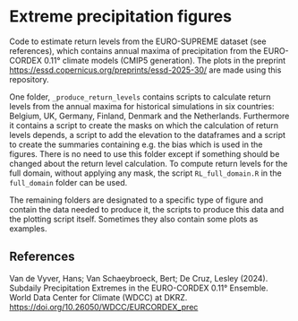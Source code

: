 # Extreme precipitation figures
Code to estimate return levels from the EURO-SUPREME dataset (see references), which contains annual maxima of precipitation from the EURO-CORDEX 0.11° climate models (CMIP5 generation). The plots in the preprint https://essd.copernicus.org/preprints/essd-2025-30/ are made using this repository. 

One folder, `_produce_return_levels` contains scripts to calculate return levels from the annual maxima for historical simulations in six countries: 
Belgium, UK, Germany, Finland, Denmark and the Netherlands. Furthermore it contains a script to create the masks on which the calculation of return levels
depends, a script to add the elevation to the dataframes and a script to create the summaries containing e.g. the bias which is used in the figures.
There is no need to use this folder except if something should be changed about the return level calculation.
To compute return levels for the full domain, without applying any mask, the script `RL_full_domain.R` in the `full_domain` folder can be used.

The remaining folders are designated to a specific type of figure and contain the data needed to produce it, the scripts to produce this data and the plotting
script itself. Sometimes they also contain some plots as examples.

## References
Van de Vyver, Hans; Van Schaeybroeck, Bert; De Cruz, Lesley (2024). Subdaily Precipitation Extremes in the EURO-CORDEX 0.11° Ensemble. World Data Center for Climate (WDCC) at DKRZ. https://doi.org/10.26050/WDCC/EURCORDEX_prec
